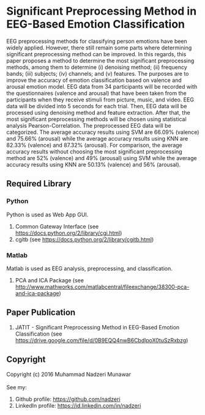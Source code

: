 # Significant Preprocessing Method in EEG-Based Emotion Classification
EEG preprocessing methods for classifying person emotions have been widely applied. However, there still remain some parts where determining significant preprocessing method can be improved. In this regards, this paper proposes a method to determine the most significant preprocessing methods, among them to determine (i) denoising method; (ii) frequency bands; (iii) subjects; (iv) channels; and (v) features. The purposes are to improve the accuracy of emotion classification based on valence and arousal emotion model. EEG data from 34 participants will be recorded with the questionnaires (valence and arousal) that have been taken from the participants when they receive stimuli from picture, music, and video. EEG data will be divided into 5 seconds for each trial. Then, EEG data will be processed using denoising method and feature extraction. After that, the most significant preprocessing methods will be chosen using statistical analysis Pearson-Correlation. The preprocessed EEG data will be categorized. The average accuracy results using SVM are 66.09% (valence) and 75.66% (arousal) while the average accuracy results using KNN are 82.33% (valence) and 87.32% (arousal). For comparison, the average accuracy results without choosing the most significant preprocessing method are 52% (valence) and 49% (arousal) using SVM while the average accuracy results using KNN are 50.13% (valence) and 56% (arousal).
## Required Library
### Python
Python is used as Web App GUI.<br>
1. Common Gateway Interface (see https://docs.python.org/2/library/cgi.html)<br>
2. cgitb (see https://docs.python.org/2/library/cgitb.html)<br>
### Matlab
Matlab is used as EEG analysis, preprocessing, and classification.<br>
1. PCA and ICA Package (see http://www.mathworks.com/matlabcentral/fileexchange/38300-pca-and-ica-package)<br>
## Paper Publication
1. JATIT - Significant Preprocessing Method in EEG-Based Emotion Classification (see https://drive.google.com/file/d/0B9EQQ4nwB6CbdlpoX0tuSzRxbzg)<br>

## Copyright
Copyright (c) 2016 Muhammad Nadzeri Munawar<br><br>
See my:<br>
1. Github profile: https://github.com/nadzeri<br>
2. LinkedIn profile: https://id.linkedin.com/in/nadzeri<br>
